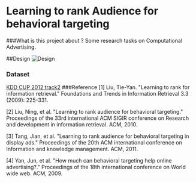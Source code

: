 Learning to rank Audience for behavioral targeting
==========

###What is this project about ?
Some research tasks on Computational Advertising.

##Design
![Design](http://images.cnblogs.com/cnblogs_com/coser/561971/o_Design.jpg)

### Dataset
<a href="http://www.kddcup2012.org/c/kddcup2012-track2">KDD CUP 2012 track2</a>
###Reference
[1] Liu, Tie-Yan. "Learning to rank for information retrieval." Foundations and Trends in Information Retrieval 3.3 (2009): 225-331.

[2] Liu, Ning, et al. "Learning to rank audience for behavioral targeting." Proceedings of the 33rd international ACM SIGIR conference on Research and development in information retrieval. ACM, 2010.

[3] Tang, Jian, et al. "Learning to rank audience for behavioral targeting in display ads." Proceedings of the 20th ACM international conference on Information and knowledge management. ACM, 2011.

[4] Yan, Jun, et al. "How much can behavioral targeting help online advertising?." Proceedings of the 18th international conference on World wide web. ACM, 2009.



